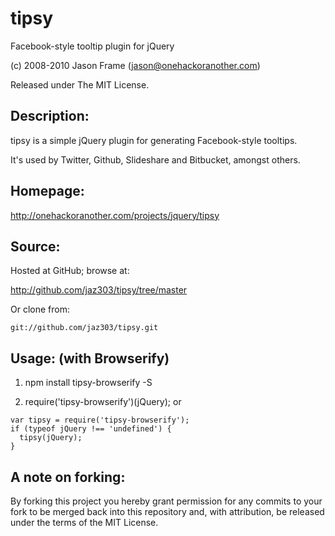 # tipsy

Facebook-style tooltip plugin for jQuery

(c) 2008-2010 Jason Frame (jason@onehackoranother.com)

Released under The MIT License.

## Description:

tipsy is a simple jQuery plugin for generating Facebook-style tooltips.

It's used by Twitter, Github, Slideshare and Bitbucket, amongst others.

## Homepage:

http://onehackoranother.com/projects/jquery/tipsy

## Source:

Hosted at GitHub; browse at:

  http://github.com/jaz303/tipsy/tree/master

Or clone from:

    git://github.com/jaz303/tipsy.git

## Usage: (with Browserify)

1. npm install tipsy-browserify -S

2. require('tipsy-browserify')(jQuery); or
 
```
var tipsy = require('tipsy-browserify');
if (typeof jQuery !== 'undefined') {
  tipsy(jQuery);
}
```
## A note on forking:

By forking this project you hereby grant permission for any commits to your fork to be
merged back into this repository and, with attribution, be released under the terms of
the MIT License.
